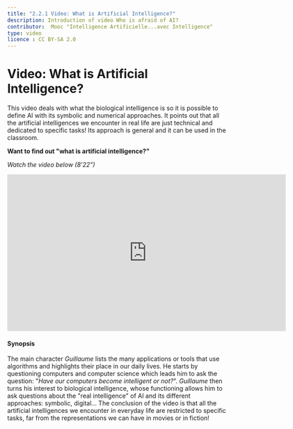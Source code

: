 ```yaml
---
title: "2.2.1 Video: What is Artificial Intelligence?"
description: Introduction of video Who is afraid of AI?
contributor:  Mooc "Intelligence Artificielle...avec Intelligence"
type: video
licence : CC BY-SA 2.0
---
```


# Video: What is Artificial Intelligence?

This video deals with what the biological intelligence is so it is possible to define AI with its symbolic and numerical approaches. It points out that all the artificial intelligences we encounter in real life are just technical and dedicated to specific tasks!
Its approach is general and it can be used in the classroom.

**Want to find out "what is artificial intelligence?"**  

_Watch the video below (8'22")_

<center><iframe width="640" height="360" src="https://www.youtube.com/embed/bkuWz0eAS7w?rel=0&showinfo=0&cc_load_policy=1&hl=en&modestbranding=1" frameborder="0" allowfullscreen></iframe></center>

#### Synopsis
The main character _Guillaume_ lists the many applications or tools that use algorithms and highlights their place in our daily lives. He starts by questioning computers and computer science which leads him to ask the question: "*Have our computers become intelligent or not?*".
_Guillaume_ then turns his interest to biological intelligence, whose functioning allows him to ask questions about the "real intelligence" of AI and its different approaches: symbolic, digital... The conclusion of the video is that all the artificial intelligences we encounter in everyday life are restricted to specific tasks, far from the representations we can have in movies or in fiction!
